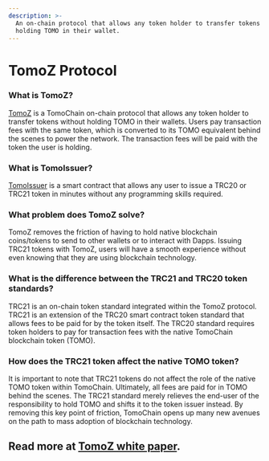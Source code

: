 ```yaml
---
description: >-
  An on-chain protocol that allows any token holder to transfer tokens without
  holding TOMO in their wallet.
---
```


# TomoZ Protocol



### **What is TomoZ?**

[TomoZ](https://tomochain.com/tomoz-protocol/) is a TomoChain on-chain protocol that allows any token holder to transfer tokens without holding TOMO in their wallets. Users pay transaction fees with the same token, which is converted to its TOMO equivalent behind the scenes to power the network. The transaction fees will be paid with the token the user is holding.

### What is TomoIssuer?

[TomoIssuer](https://issuer.tomochain.com) is a smart contract that allows any user to issue a TRC20 or TRC21 token in minutes without any programming skills required.

### **What problem does TomoZ solve?**

TomoZ removes the friction of having to hold native blockchain coins/tokens to send to other wallets or to interact with Dapps. Issuing TRC21 tokens with TomoZ, users will have a smooth experience without even knowing that they are using blockchain technology.

### **What is the difference between the TRC21 and TRC20 token standards?**

TRC21 is an on-chain token standard integrated within the TomoZ protocol. TRC21 is an extension of the TRC20 smart contract token standard that allows fees to be paid for by the token itself. The TRC20 standard requires token holders to pay for transaction fees with the native TomoChain blockchain token \(TOMO\). 

### **How does the TRC21 token affect the native TOMO token?**

It is important to note that TRC21 tokens do not affect the role of the native TOMO token within TomoChain. Ultimately, all fees are paid for in TOMO behind the scenes. The TRC21 standard merely relieves the end-user of the responsibility to hold TOMO and shifts it to the token issuer instead. By removing this key point of friction, TomoChain opens up many new avenues on the path to mass adoption of blockchain technology.

## Read more at [TomoZ white paper](https://docs.google.com/document/d/1jxD3DsU7GWhxQhs0R8hCmqIQvfQfJjAQaioBoRrVGIA/edit?ts=5cf09ed4#heading=h.af80tl7prv5v).   

